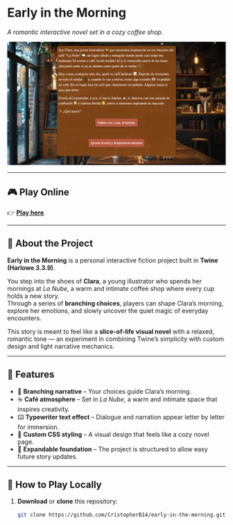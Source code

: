 # Early in the Morning

_A romantic interactive novel set in a cozy coffee shop._

![Screenshot](docs/earlyInTheMorning.png)

---

## 🎮 Play Online

👉 [**Play here**](https://CristopherB14.github.io/createYourStory//earlyInTheMorning.html)

---

## 📖 About the Project

**Early in the Morning** is a personal interactive fiction project built in **Twine (Harlowe 3.3.9)**.  

You step into the shoes of **Clara**, a young illustrator who spends her mornings at *La Nube*, a warm and intimate coffee shop where every cup holds a new story.  
Through a series of **branching choices**, players can shape Clara’s morning, explore her emotions, and slowly uncover the quiet magic of everyday encounters.

This story is meant to feel like a **slice-of-life visual novel** with a relaxed, romantic tone — an experiment in combining Twine’s simplicity with custom design and light narrative mechanics.

---

## 🌟 Features

- 📖 **Branching narrative** – Your choices guide Clara’s morning.  
- ☕ **Café atmosphere** – Set in *La Nube*, a warm and intimate space that inspires creativity.  
- ⌨️ **Typewriter text effect** – Dialogue and narration appear letter by letter for immersion.  
- 🎨 **Custom CSS styling** – A visual design that feels like a cozy novel page.  
- 🌱 **Expandable foundation** – The project is structured to allow easy future story updates.

---

## 🚀 How to Play Locally

1. **Download** or **clone** this repository:
   ```bash
   git clone https://github.com/CristopherB14/early-in-the-morning.git
